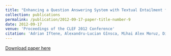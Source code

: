 ```yaml
---
title: "Enhancing a Question Answering System with Textual Entailment for Machine Reading Evaluation"
collection: publications
permalink: /publication/2012-09-17-paper-title-number-9
date: 2012-09-17
venue: 'Proceedings of the CLEF 2012 Conference'
citation: 'Adrian Iftene, Alexandru-Lucian Gînsca, Mihai Alex Moruz, Diana Trandabat, Maria Husarciuc, and <b>Emanuela Boros</b>. "Enhancing a Question Answering System with Textual Entailment for Machine Reading Evaluation." Proceedings of the CLEF 2012 Conference, 17-20 September 2012, Rome, Italy.'
---
```


[Download paper here](http://citeseerx.ist.psu.edu/viewdoc/download?doi=10.1.1.364.771&rep=rep1&type=pdf)



